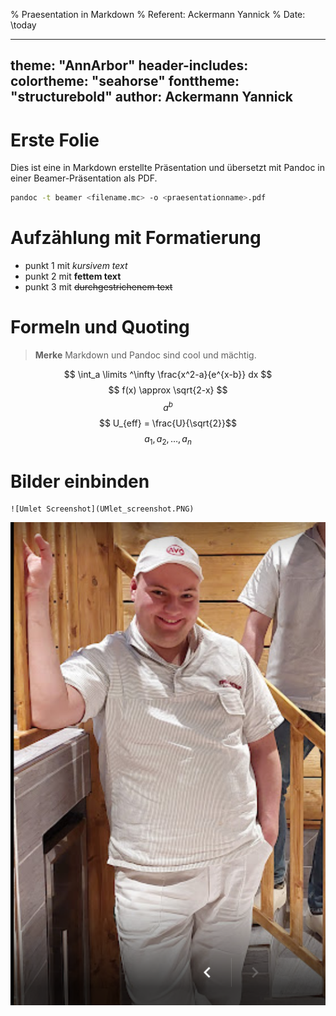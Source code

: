 % Praesentation in Markdown
% Referent: Ackermann Yannick
% Date: \today

---
theme: "AnnArbor"
header-includes:
colortheme: "seahorse"
fonttheme: "structurebold"
author: Ackermann Yannick
--- 

# Erste Folie
Dies ist eine in Markdown erstellte Präsentation und übersetzt mit Pandoc in einer Beamer-Präsentation als PDF.
````bash
pandoc -t beamer <filename.mc> -o <praesentationname>.pdf
````

# Aufzählung mit Formatierung
- punkt 1 mit *kursivem text*
- punkt 2 mit **fettem text**
- punkt 3 mit ~~durchgestrichenem text~~

# Formeln und Quoting
> **Merke**
> Markdown und Pandoc sind cool und mächtig.

$$ \int_a \limits ^\infty \frac{x^2-a}{e^{x-b}} dx $$
$$ f(x) \approx \sqrt{2-x} $$
$$ a^b $$
$$ U_{eff} = \frac{U}{\sqrt{2}}$$
$$ a_1, a_2, \dots ,a_n$$

# Bilder einbinden

````
![Umlet Screenshot](UMlet_screenshot.PNG)
````
![Umlet Screenshot](UMlet_screenshot.PNG)
